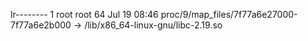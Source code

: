 lr-------- 1 root root 64 Jul 19 08:46 proc/9/map_files/7f77a6e27000-7f77a6e2b000 -> /lib/x86_64-linux-gnu/libc-2.19.so
